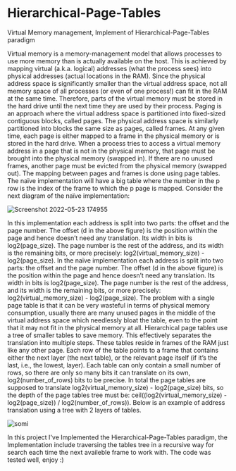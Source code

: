 # Hierarchical-Page-Tables
Virtual Memory management, Implement of Hierarchical-Page-Tables paradigm

Virtual memory is a memory-management model that allows processes to use more memory than is actually available on the host.
This is achieved by mapping virtual (a.k.a. logical) addresses (what the process sees) into physical addresses (actual locations in the RAM).
Since the physical address space is significantly smaller than the virtual address space, not all memory space of all processes (or even of one process!) can fit in the RAM at the same time. 
Therefore, parts of the virtual memory must be stored in the hard drive until the next time they are used by their process.
Paging is an approach where the virtual address space is partitioned into fixed-sized contiguous blocks, called pages. The physical address space is similarly partitioned into blocks the same size as pages, called frames.
At any given time, each page is either mapped to a frame in the physical memory or is stored in the hard drive. When a process tries to access a virtual memory address in a page that is not in the physical memory, that page must be brought into the physical memory (swapped in). If there are no unused frames, another page must be evicted from the physical memory (swapped out).
The mapping between pages and frames is done using page tables.
The naïve implementation will have a big table where the number in the p row is the index of the frame to which the p page is mapped. 
Consider the next diagram of the naïve implementation: 

![Screenshot 2022-05-23 174955](https://user-images.githubusercontent.com/64755588/169846535-2b99aaa9-3fd6-43e0-9122-e803234d05a5.png)



In this implementation each address is split into two parts: the offset and the page number. 
The offset (d in the above figure) is the position within the page and hence doesn’t need any translation. Its width in bits is log2(page_size).
The page number is the rest of the address, and its width is the remaining bits, or more precisely: 
log2(virtual_memory_size) - log2(page_size). In the naïve implementation each address is split into two parts: the offset and the page number.
The offset (d in the above figure) is the position within the page and hence doesn’t need any translation. Its width in bits is log2(page_size).
The page number is the rest of the address, and its width is the remaining bits, or more precisely: log2(virtual_memory_size) - log2(page_size).
The problem with a single page table is that it can be very wasteful in terms of physical memory consumption, usually there are many unused pages in the middle of the virtual address space which needlessly bloat the table, even to the point that it may not fit in the physical memory at all.
Hierarchical page tables use a tree of smaller tables to save memory. 
This effectively separates the translation into multiple steps. These tables reside in frames of the RAM just like any other page.
Each row of the table points to a frame that contains either the next layer (the next table), or the relevant page itself (if it’s the last, i.e., the lowest, layer).
Each table can only contain a small number of rows, so there are only so many bits it can translate on its own, log2(number_of_rows) bits to be precise.
In total the page tables are supposed to translate log2(virtual_memory_size) - log2(page_size) bits, so the depth of the page tables tree must be: ceil((log2(virtual_memory_size) - log2(page_size)) / log2(number_of_rows)). 
Below is an example of address translation using a tree with 2 layers of tables.

![somi](https://user-images.githubusercontent.com/64755588/169846845-d56fe7bf-9e2f-4d0d-b794-05bf6c8c1c32.png)


In this project I've Implemented the Hierarchical-Page-Tables paradigm, the Implementation include traversing the 
tables tree in a recursive way for search each time the next availeble frame to work with. 
The code was tested well, enjoy :)



